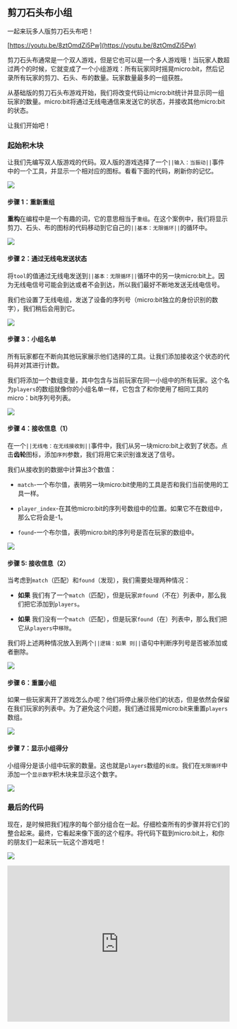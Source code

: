 ## 剪刀石头布小组



一起来玩多人版剪刀石头布吧！



[https://youtu.be/8ztOmdZi5Pw](https://youtu.be/8ztOmdZi5Pw)



剪刀石头布通常是一个双人游戏，但是它也可以是一个多人游戏哦！当玩家人数超过两个的时候，它就变成了一个小组游戏：所有玩家同时摇晃micro:bit，然后记录所有玩家的剪刀、石头、布的数量。玩家数量最多的一组获胜。



从基础版的剪刀石头布游戏开始，我们将改变代码让micro:bit统计并显示同一组玩家的数量。micro:bit将通过无线电通信来发送它的状态，并接收其他micro:bit的状态。



让我们开始吧！



### 起始积木块



让我们先编写双人版游戏的代码。双人版的游戏选择了一个`||输入：当振动||`事件中的一个工具，并显示一个相对应的图标。看看下面的代码，刷新你的记忆。



![](https://i.imgur.com/VhZhgnm.png)



#### 步骤 1：重新重组

**重构**在编程中是一个有趣的词，它的意思相当于`重组`。在这个案例中，我们将显示剪刀、石头、布的图标的代码移动到它自己的`||基本：无限循环||`的循环中。



![](https://i.imgur.com/FbE90cG.png)



#### 步骤 2：通过无线电发送状态 



将`tool`的值通过无线电发送到`||基本：无限循环||`循环中的另一块micro:bit上。因为无线电信号可能会到达或者不会到达，所以我们最好不断地发送无线电信号。



我们也设置了无线电组，发送了设备的序列号（micro:bit独立的身份识别的数字），我们稍后会用到它。



![](https://i.imgur.com/9E3G723.png)



#### 步骤 3：小组名单



所有玩家都在不断向其他玩家展示他们选择的工具。让我们添加接收这个状态的代码并对其进行计数。



我们将添加一个数组变量，其中包含与当前玩家在同一小组中的所有玩家。这个名为`players`的数组就像你的小组名单一样，它包含了和你使用了相同工具的micro：bit序列号列表。



![](https://i.imgur.com/ouQcbE9.png)



#### 步骤 4：接收信息（1）



在一个`||无线电：在无线接收到||`事件中，我们从另一块micro:bit上收到了状态。点击**齿轮**图标，添加`序列`参数，我们将用它来识别谁发送了信号。



我们从接收到的数据中计算出3个数值：



- `match`-一个布尔值，表明另一块micro:bit使用的工具是否和我们当前使用的工具一样。

- `player_index`-在其他micro:bit的序列号数组中的位置。如果它不在数组中，那么它将会是-1。

- `found`-一个布尔值，表明micro:bit的序列号是否在玩家的数组中。



![](https://i.imgur.com/ez1xZZU.png)



#### 步骤 5: 接收信息（2）



当考虑到`match`（匹配）和`found`（发现），我们需要处理两种情况：



- **如果** 我们有了一个`match`（匹配），但是玩家`非found`（不在）列表中，那么我们把它添加到`players`。

- **如果** 我们没有一个`match`（匹配），但是玩家`found`（在）列表中，那么我们把它从`players`中`移除`。



我们将上述两种情况放入到两个`||逻辑：如果 则||`语句中判断序列号是否被添加或者删除。 



![](https://i.imgur.com/lwG2NqG.png)



#### 步骤 6：重置小组



如果一些玩家离开了游戏怎么办呢？他们将停止展示他们的状态，但是依然会保留在我们玩家的列表中。为了避免这个问题，我们通过摇晃micro:bit来重置`players`数组。



![](https://i.imgur.com/oAkNUWb.png)



#### 步骤 7：显示小组得分



小组得分是该小组中玩家的数量。这也就是`players`数组的`长度`。我们在`无限循环`中添加一个`显示数字`积木块来显示这个数字。



![](https://i.imgur.com/TDkZmQk.png)



### 最后的代码



现在，是时候把我们程序的每个部分组合在一起。仔细检查所有的步骤并将它们的整合起来。最终，它看起来像下面的这个程序。将代码下载到micro:bit上，和你的朋友们一起来玩一玩这个游戏吧！ 



![](https://i.imgur.com/AjwrlGd.png)





<div style="position:relative;height:0;padding-bottom:70%;overflow:hidden;"><iframe style="position:absolute;top:0;left:0;width:100%;height:100%;" src="https://makecode.microbit.org/#pub:_Hta9pRcYq0gD" frameborder="0" sandbox="allow-popups allow-forms allow-scripts allow-same-origin"></iframe></div>
















